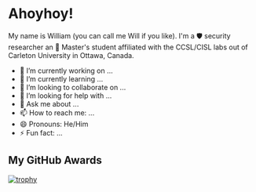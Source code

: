 # Ahoyhoy!

My name is William (you can call me Will if you like). I'm a 🛡 security researcher an
📖 Master's student affiliated with the CCSL/CISL labs out of Carleton University in Ottawa,
Canada.

- 🔭 I’m currently working on ...
- 🌱 I’m currently learning ...
- 👯 I’m looking to collaborate on ...
- 🤔 I’m looking for help with ...
- 💬 Ask me about ...
- 📫 How to reach me: ...
- 😄 Pronouns: He/Him
- ⚡ Fun fact: ...

## My GitHub Awards

[![trophy](https://github-profile-trophy.vercel.app/?username=willfindlay&column=3&margin-w=15&margin-h=15)](https://github.com/ryo-ma/github-profile-trophy)


<!--
**willfindlay/willfindlay** is a ✨ _special_ ✨ repository because its `README.md` (this file) appears on your GitHub profile.

Here are some ideas to get you started:

-->
